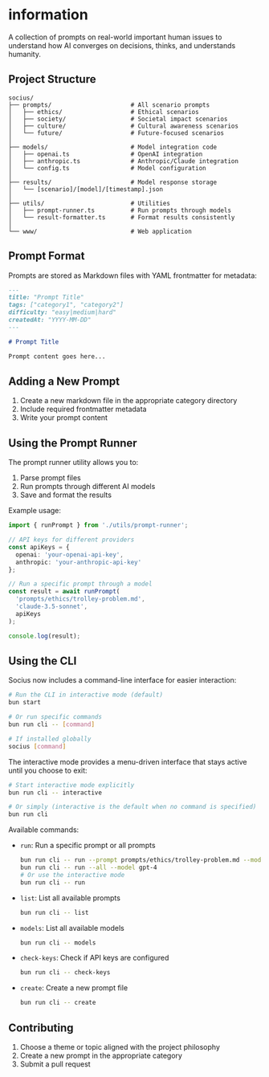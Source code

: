 # information

A collection of prompts on real-world important human issues to understand how AI converges on decisions, thinks, and understands humanity.

## Project Structure

```
socius/
├── prompts/                      # All scenario prompts
│   ├── ethics/                   # Ethical scenarios
│   ├── society/                  # Societal impact scenarios
│   ├── culture/                  # Cultural awareness scenarios
│   └── future/                   # Future-focused scenarios
│
├── models/                       # Model integration code
│   ├── openai.ts                 # OpenAI integration
│   ├── anthropic.ts              # Anthropic/Claude integration 
│   └── config.ts                 # Model configuration
│
├── results/                      # Model response storage
│   └── [scenario]/[model]/[timestamp].json
│
├── utils/                        # Utilities
│   ├── prompt-runner.ts          # Run prompts through models
│   └── result-formatter.ts       # Format results consistently
│
└── www/                          # Web application
```

## Prompt Format

Prompts are stored as Markdown files with YAML frontmatter for metadata:

```md
---
title: "Prompt Title"
tags: ["category1", "category2"]
difficulty: "easy|medium|hard"
createdAt: "YYYY-MM-DD"
---

# Prompt Title

Prompt content goes here...
```

## Adding a New Prompt

1. Create a new markdown file in the appropriate category directory
2. Include required frontmatter metadata
3. Write your prompt content

## Using the Prompt Runner

The prompt runner utility allows you to:

1. Parse prompt files
2. Run prompts through different AI models
3. Save and format the results

Example usage:

```typescript
import { runPrompt } from './utils/prompt-runner';

// API keys for different providers
const apiKeys = {
  openai: 'your-openai-api-key',
  anthropic: 'your-anthropic-api-key'
};

// Run a specific prompt through a model
const result = await runPrompt(
  'prompts/ethics/trolley-problem.md',
  'claude-3.5-sonnet',
  apiKeys
);

console.log(result);
```

## Using the CLI

Socius now includes a command-line interface for easier interaction:

```bash
# Run the CLI in interactive mode (default)
bun start

# Or run specific commands
bun run cli -- [command]

# If installed globally
socius [command]
```

The interactive mode provides a menu-driven interface that stays active until you choose to exit:

```bash
# Start interactive mode explicitly
bun run cli -- interactive

# Or simply (interactive is the default when no command is specified)
bun run cli
```

Available commands:

- `run`: Run a specific prompt or all prompts
  ```bash
  bun run cli -- run --prompt prompts/ethics/trolley-problem.md --model gpt-4
  bun run cli -- run --all --model gpt-4
  # Or use the interactive mode
  bun run cli -- run
  ```

- `list`: List all available prompts
  ```bash
  bun run cli -- list
  ```

- `models`: List all available models
  ```bash
  bun run cli -- models
  ```

- `check-keys`: Check if API keys are configured
  ```bash
  bun run cli -- check-keys
  ```

- `create`: Create a new prompt file
  ```bash
  bun run cli -- create
  ```

## Contributing

1. Choose a theme or topic aligned with the project philosophy
2. Create a new prompt in the appropriate category
3. Submit a pull request
